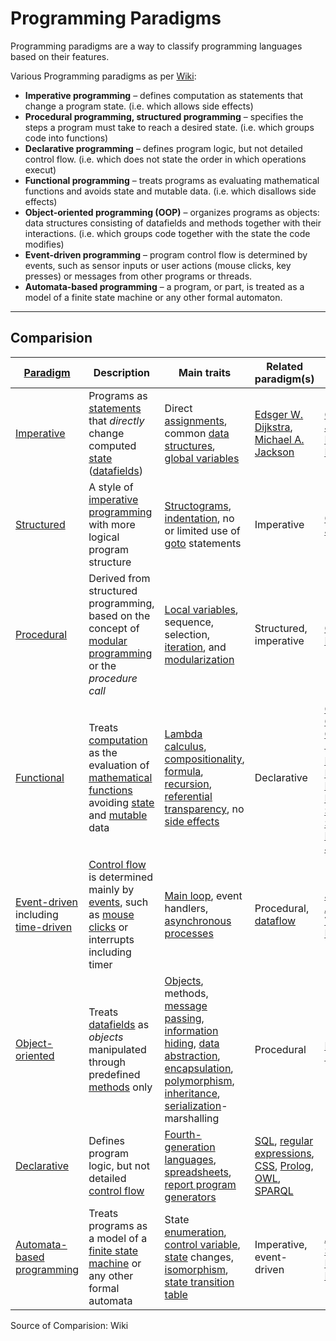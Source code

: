 # Programming Paradigms

Programming paradigms are a way to classify programming languages based on their features.

Various Programming paradigms as per [Wiki](https://en.wikipedia.org/wiki/Comparison_of_programming_paradigms):
- **Imperative programming** – defines computation as statements that change a 
   program state. (i.e. which allows side effects)
- **Procedural programming, structured programming** – specifies the steps a
   program must take to reach a desired state.
   (i.e. which groups code into functions)
- **Declarative programming** – defines program logic, but not detailed control
   flow.
   (i.e. which does not state the order in which operations execut)
- **Functional programming** – treats programs as evaluating mathematical
   functions and avoids state and mutable data.
   (i.e. which disallows side effects)
- **Object-oriented programming (OOP)** – organizes programs as objects: data
   structures consisting of datafields and methods together with their
   interactions.
   (i.e. which groups code together with the state the code modifies)
- **Event-driven programming** – program control flow is determined by events,
   such as sensor inputs or user actions (mouse clicks, key presses) or messages
   from other programs or threads.
- **Automata-based programming** – a program, or part, is treated as a model of
   a finite state machine or any other formal automaton.


-----

## Comparision

| [Paradigm](/wiki/Programming_paradigm "Programming paradigm") | Description | Main traits | Related paradigm(s) | [Critique](/wiki/Critique "Critique") | Examples |
| --- | --- | --- | --- | --- | --- |
| [Imperative](/wiki/Imperative_programming "Imperative programming") | Programs as [statements](/wiki/Statement_(programming) "Statement (programming)") that _directly_ change computed [state](/wiki/State_(computer_science) "State (computer science)") ([datafields](/wiki/Field_(computer_science) "Field (computer science)")) | Direct [assignments](/wiki/Assignment_(computer_science) "Assignment (computer science)"), common [data structures](/wiki/Data_structure "Data structure"), [global variables](/wiki/Global_variable "Global variable") | [Edsger W. Dijkstra](/wiki/Edsger_W._Dijkstra "Edsger W. Dijkstra"), [Michael A. Jackson](/wiki/Michael_A._Jackson "Michael A. Jackson") | [C](/wiki/C_(programming_language) "C (programming language)"), [C++](/wiki/C%2B%2B "C++"), [Java](/wiki/Java_(programming_language) "Java (programming language)"), [PHP](/wiki/PHP "PHP"), [Python](/wiki/Python_(programming_language) "Python (programming language)"), [Ruby](/wiki/Ruby_(programming_language) "Ruby (programming language)") |
| [Structured](/wiki/Structured_programming "Structured programming") | A style of [imperative programming](/wiki/Imperative_programming "Imperative programming") with more logical program structure | [Structograms](/wiki/Structogram "Structogram"), [indentation](/wiki/Indent_style "Indent style"), no or limited use of [goto](/wiki/Goto "Goto") statements | Imperative | [C](/wiki/C_(programming_language) "C (programming language)"), [C++](/wiki/C%2B%2B "C++"), [Java](/wiki/Java_(programming_language) "Java (programming language)"), [Python](/wiki/Python_(programming_language) "Python (programming language)") |
| [Procedural](/wiki/Procedural_programming "Procedural programming") | Derived from structured programming, based on the concept of [modular programming](/wiki/Modular_programming "Modular programming") or the _procedure call_ | [Local variables](/wiki/Local_variable "Local variable"), sequence, selection, [iteration](/wiki/Iteration "Iteration"), and [modularization](/wiki/Modular_programming "Modular programming") | Structured, imperative | [C](/wiki/C_(programming_language) "C (programming language)"), [C++](/wiki/C%2B%2B "C++"), [Lisp](/wiki/Lisp_(programming_language) "Lisp (programming language)"), [PHP](/wiki/PHP "PHP"), [Python](/wiki/Python_(programming_language) "Python (programming language)") |
| [Functional](/wiki/Functional_programming "Functional programming") | Treats [computation](/wiki/Computation "Computation") as the evaluation of [mathematical functions](/wiki/Function_(mathematics) "Function (mathematics)") avoiding [state](/wiki/Program_state "Program state") and [mutable](/wiki/Immutable_object "Immutable object") data | [Lambda calculus](/wiki/Lambda_calculus "Lambda calculus"), [compositionality](/wiki/Denotational_semantics#Compositionality "Denotational semantics"), [formula](/wiki/Formula "Formula"), [recursion](/wiki/Recursion_(computer_science) "Recursion (computer science)"), [referential transparency](/wiki/Referential_transparency "Referential transparency"), no [side effects](/wiki/Side_effect_(computer_science) "Side effect (computer science)") | Declarative | [C++](/wiki/C%2B%2B "C++"),<sup id="cite_ref-1" class="reference">[[1]](#cite_note-1)</sup> [Clojure](/wiki/Clojure "Clojure"), [Coffeescript](/wiki/Coffeescript "Coffeescript"),<sup id="cite_ref-2" class="reference">[[2]](#cite_note-2)</sup> [Elixir](/wiki/Elixir_(programming_language) "Elixir (programming language)"), [Erlang](/wiki/Erlang_(programming_language) "Erlang (programming language)"), [F#](/wiki/F_Sharp_(programming_language) "F Sharp (programming language)"), [Haskell](/wiki/Haskell_(programming_language) "Haskell (programming language)"), [Lisp](/wiki/Lisp_(programming_language) "Lisp (programming language)"), [Python](/wiki/Python_(programming_language) "Python (programming language)"), [Ruby](/wiki/Ruby_(programming_language) "Ruby (programming language)"), [Scala](/wiki/Scala_(programming_language) "Scala (programming language)"), [SequenceL](/wiki/SequenceL "SequenceL"), [Standard ML](/wiki/Standard_ML "Standard ML"), [JavaScript](/wiki/JavaScript "JavaScript") |
| [Event-driven](/wiki/Event-driven_programming "Event-driven programming") including [time-driven](/wiki/Time-driven_programming "Time-driven programming") | [Control flow](/wiki/Control_flow "Control flow") is determined mainly by [events](/wiki/Event_(computing) "Event (computing)"), such as [mouse clicks](/wiki/Mouse_click "Mouse click") or interrupts including timer | [Main loop](/wiki/Main_loop "Main loop"), event handlers, [asynchronous processes](/wiki/Asynchronous_programming "Asynchronous programming") | Procedural, [dataflow](/wiki/Dataflow "Dataflow") | [JavaScript](/wiki/JavaScript "JavaScript"), [ActionScript](/wiki/ActionScript "ActionScript"), [Visual Basic](/wiki/Visual_Basic "Visual Basic"), [Elm](/wiki/Elm_(programming_language) "Elm (programming language)") |
| [Object-oriented](/wiki/Object-oriented_programming "Object-oriented programming") | Treats [datafields](/wiki/Field_(computer_science) "Field (computer science)") as _objects_ manipulated through predefined [methods](/wiki/Method_(computer_science) "Method (computer science)") only | [Objects](/wiki/Object_(computer_science) "Object (computer science)"), methods, [message passing](/wiki/Message_passing "Message passing"), [information hiding](/wiki/Information_hiding "Information hiding"), [data abstraction](/wiki/Data_abstraction "Data abstraction"), [encapsulation](/wiki/Encapsulation_(computer_programming) "Encapsulation (computer programming)"), [polymorphism](/wiki/Polymorphism_(computer_science) "Polymorphism (computer science)"), [inheritance](/wiki/Inheritance_(computer_science) "Inheritance (computer science)"), [serialization](/wiki/Serialization "Serialization")-marshalling | Procedural | [Here](/wiki/Object-oriented_programming#Criticism "Object-oriented programming") and<sup id="cite_ref-flaws_3-0" class="reference">[[3]](#cite_note-flaws-3)</sup><sup id="cite_ref-executioniKoN_4-0" class="reference">[[4]](#cite_note-executioniKoN-4)</sup><sup id="cite_ref-5" class="reference">[[5]](#cite_note-5)</sup> | [Common Lisp](/wiki/Common_Lisp "Common Lisp"), [C++](/wiki/C%2B%2B "C++"), [C#](/wiki/C_sharp_(programming_language) "C sharp (programming language)"), [Eiffel](/wiki/Eiffel_(programming_language) "Eiffel (programming language)"), [Java](/wiki/Java_(programming_language) "Java (programming language)"), [PHP](/wiki/PHP "PHP"), [Python](/wiki/Python_(programming_language) "Python (programming language)"), [Ruby](/wiki/Ruby_(programming_language) "Ruby (programming language)"), [Scala](/wiki/Scala_(programming_language) "Scala (programming language)") |
| [Declarative](/wiki/Declarative_programming "Declarative programming") | Defines program logic, but not detailed [control flow](/wiki/Control_flow "Control flow") | [Fourth-generation languages](/wiki/Fourth-generation_programming_language "Fourth-generation programming language"), [spreadsheets](/wiki/Spreadsheet "Spreadsheet"), [report program generators](/wiki/Report_program_generator "Report program generator") | [SQL](/wiki/SQL "SQL"), [regular expressions](/wiki/Regular_expression "Regular expression"), [CSS](/wiki/Cascading_Style_Sheets "Cascading Style Sheets"), [Prolog](/wiki/Prolog "Prolog"), [OWL](/wiki/Web_Ontology_Language "Web Ontology Language"), [SPARQL](/wiki/SPARQL "SPARQL") |
| [Automata-based programming](/wiki/Automata-based_programming "Automata-based programming") | Treats programs as a model of a [finite state machine](/wiki/Finite_state_machine "Finite state machine") or any other formal automata | State [enumeration](/wiki/Enumeration "Enumeration"), [control variable](/wiki/Control_variable_(programming) "Control variable (programming)"), [state](/wiki/State_(computer_science) "State (computer science)") changes, [isomorphism](/wiki/Isomorphism "Isomorphism"), [state transition table](/wiki/State_transition_table "State transition table") | Imperative, event-driven | [Abstract State Machine Language](/wiki/Abstract_State_Machine_Language "Abstract State Machine Language") |

Source of Comparision: Wiki
